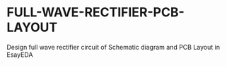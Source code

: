 # FULL-WAVE-RECTIFIER-PCB-LAYOUT
Design full wave rectifier circuit of  Schematic diagram and PCB Layout in EsayEDA
